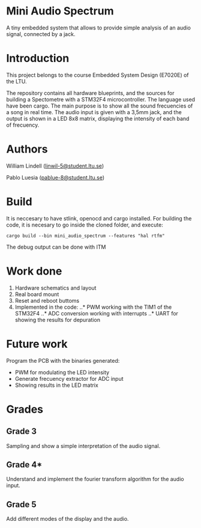 # Mini Audio Spectrum

A tiny embedded system that allows to provide simple analysis of an audio signal, connected by a jack.

# Introduction
This project belongs to the course Embedded System Design (E7020E) of the 
LTU.

The repository contains all hardware blueprints, and the sources for building
a Spectometre with a STM32F4 microcontroller. The language used have been cargo.
The main purpose is to show all the sound frecuencies of a song in real time.
The audio input is given with a 3,5mm jack, and the output is shown in a 
LED 8x8 matrix, displaying the intensity of each band of frecuency.

# Authors
William Lindell (linwil-5@student.ltu.se)

Pablo Luesia (pablue-8@student.ltu.se)

# Build
It is neccesary to have stlink, openocd and cargo installed.
For building the code, it is necesary to go inside the cloned
folder, and execute:

```shell
cargo build --bin mini_audio_spectrum --features "hal rtfm"
````

The debug output can be done with ITM

# Work done
1. Hardware schematics and layout
2. Real board mount
3. Reset and reboot buttoms 
4. Implemented in the code:
..* PWM working with the TIM1 of the STM32F4
..* ADC conversion working with interrupts
..* UART for showing the results for depuration

# Future work
Program the PCB with the binaries generated:
* PWM for modulating the LED intensity
* Generate frecuency extractor for ADC input
* Showing results in the LED matrix
 
# Grades
## Grade 3 
 Sampling and show a simple interpretation of the audio signal.  
## Grade 4*  
 Understand and implement the fourier transform algorithm for the audio input.  
## Grade 5
 Add different modes of the display and the audio. 
